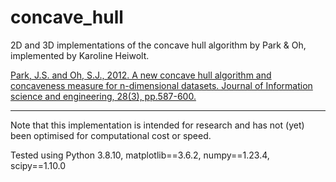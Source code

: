 # concave_hull
2D and 3D implementations of the concave hull algorithm by Park &amp; Oh, implemented by Karoline Heiwolt.

[Park, J.S. and Oh, S.J., 2012. A new concave hull algorithm and concaveness measure for n-dimensional datasets. Journal of Information science and engineering, 28(3), pp.587-600.](https://citeseerx.ist.psu.edu/document?repid=rep1&type=pdf&doi=14df973438a9ba4634bb41740072b9e4704ba47b)

---

Note that this implementation is intended for research and has not (yet) been optimised for computational cost or speed.

Tested using Python 3.8.10, matplotlib==3.6.2, numpy==1.23.4, scipy==1.10.0